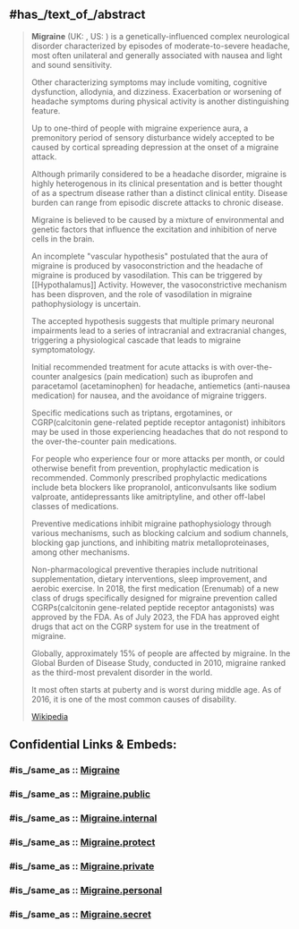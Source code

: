 
## #has_/text_of_/abstract 

> **Migraine** (UK: , US: ) is a genetically-influenced complex neurological disorder 
> characterized by episodes of moderate-to-severe headache, most often unilateral 
> and generally associated with nausea and light and sound sensitivity. 
> 
> Other characterizing symptoms may include vomiting, cognitive dysfunction, allodynia, and dizziness. 
> Exacerbation or worsening of headache symptoms 
> during physical activity is another distinguishing feature.
>
> Up to one-third of people with migraine experience aura, a premonitory period of sensory disturbance 
> widely accepted to be caused by cortical spreading depression at the onset of a migraine attack. 
> 
> Although primarily considered to be a headache disorder, 
> migraine is highly heterogenous in its clinical presentation 
> and is better thought of as a spectrum disease rather than a distinct clinical entity. 
> Disease burden can range from episodic discrete attacks to chronic disease.
>
> Migraine is believed to be caused by a mixture of environmental and genetic factors 
> that influence the excitation and inhibition of nerve cells in the brain. 
> 
> An incomplete "vascular hypothesis" postulated that 
> the aura of migraine is produced by vasoconstriction 
> and the headache of migraine is produced by vasodilation. 
> This can be triggered by [[Hypothalamus]] Activity. 
> However, the vasoconstrictive mechanism has been disproven, 
> and the role of vasodilation in migraine pathophysiology is uncertain. 
> 
> The accepted hypothesis suggests that multiple primary neuronal impairments 
> lead to a series of intracranial and extracranial changes, 
> triggering a physiological cascade that leads to migraine symptomatology.
>
> Initial recommended treatment for acute attacks is with over-the-counter analgesics (pain medication) 
> such as ibuprofen and paracetamol (acetaminophen) for headache, 
> antiemetics (anti-nausea medication) for nausea, and the avoidance of migraine triggers. 
> 
> Specific medications such as triptans, ergotamines, 
> or CGRP(calcitonin gene-related peptide receptor antagonist) inhibitors may be used 
> in those experiencing headaches that do not respond to the over-the-counter pain medications. 
> 
> For people who experience four or more attacks per month, 
> or could otherwise benefit from prevention, prophylactic medication is recommended. 
> Commonly prescribed prophylactic medications include beta blockers like propranolol, 
> anticonvulsants like sodium valproate, antidepressants like amitriptyline, 
> and other off-label classes of medications. 
> 
> Preventive medications inhibit migraine pathophysiology through various mechanisms, 
> such as blocking calcium and sodium channels, blocking gap junctions, 
> and inhibiting matrix metalloproteinases, among other mechanisms. 
> 
> Non-pharmacological preventive therapies include nutritional supplementation, 
> dietary interventions, sleep improvement, and aerobic exercise. 
> In 2018, the first medication (Erenumab) of a new class of drugs
> specifically designed for migraine prevention 
> called CGRPs(calcitonin gene-related peptide receptor antagonists) was approved by the FDA. 
> As of July 2023, the FDA has approved eight drugs that act on the CGRP system 
> for use in the treatment of migraine.
>
> Globally, approximately 15% of people are affected by migraine. 
> In the Global Burden of Disease Study, conducted in 2010, 
> migraine ranked as the third-most prevalent disorder in the world. 
> 
> It most often starts at puberty and is worst during middle age. 
> As of 2016, it is one of the most common causes of disability.
>
> [Wikipedia](https://en.wikipedia.org/wiki/Migraine) 


## Confidential Links & Embeds: 

### #is_/same_as :: [Migraine](/_Standards/bio/Medicine/Disease/Headache/Migraine.md) 

### #is_/same_as :: [Migraine.public](/_public/bio/Medicine/Disease/Headache/Migraine.public.md) 

### #is_/same_as :: [Migraine.internal](/_internal/bio/Medicine/Disease/Headache/Migraine.internal.md) 

### #is_/same_as :: [Migraine.protect](/_protect/bio/Medicine/Disease/Headache/Migraine.protect.md) 

### #is_/same_as :: [Migraine.private](/_private/bio/Medicine/Disease/Headache/Migraine.private.md) 

### #is_/same_as :: [Migraine.personal](/_personal/bio/Medicine/Disease/Headache/Migraine.personal.md) 

### #is_/same_as :: [Migraine.secret](/_secret/bio/Medicine/Disease/Headache/Migraine.secret.md)

